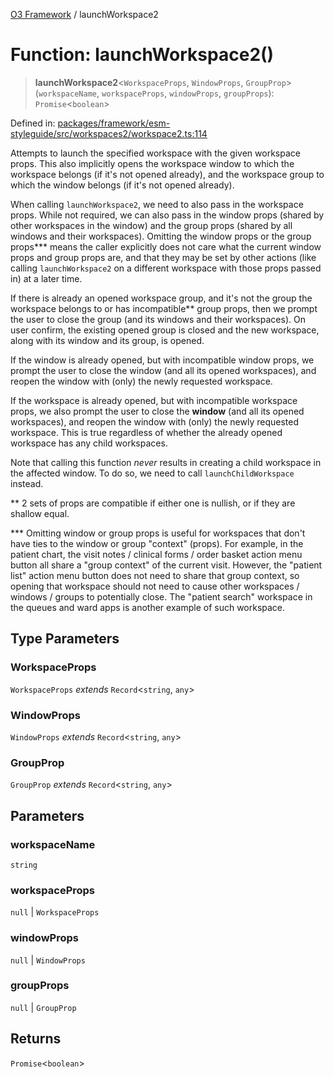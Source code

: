 [O3 Framework](../API.md) / launchWorkspace2

# Function: launchWorkspace2()

> **launchWorkspace2**\<`WorkspaceProps`, `WindowProps`, `GroupProp`\>(`workspaceName`, `workspaceProps`, `windowProps`, `groupProps`): `Promise`\<`boolean`\>

Defined in: [packages/framework/esm-styleguide/src/workspaces2/workspace2.ts:114](https://github.com/openmrs/openmrs-esm-core/blob/main/packages/framework/esm-styleguide/src/workspaces2/workspace2.ts#L114)

Attempts to launch the specified workspace with the given workspace props. This also implicitly opens
the workspace window to which the workspace belongs (if it's not opened already),
and the workspace group to which the window belongs (if it's not opened already).

When calling `launchWorkspace2`, we need to also pass in the workspace props. While not required,
we can also pass in the window props (shared by other workspaces in the window) and the group props
(shared by all windows and their workspaces). Omitting the window props or the group props*** means the caller
explicitly does not care what the current window props and group props are, and that they may be set
by other actions (like calling `launchWorkspace2` on a different workspace with those props passed in)
at a later time.

If there is already an opened workspace group, and it's not the group the workspace belongs to
or has incompatible** group props, then we prompt the user to close the group (and its windows and their workspaces).
On user confirm, the existing opened group is closed and the new workspace, along with its window and its group,
is opened.

If the window is already opened, but with incompatible window props, we prompt the user to close
the window (and all its opened workspaces), and reopen the window with (only) the newly requested workspace.

If the workspace is already opened, but with incompatible workspace props, we also prompt the user to close
the **window** (and all its opened workspaces), and reopen the window with (only) the newly requested workspace.
This is true regardless of whether the already opened workspace has any child workspaces.

Note that calling this function *never* results in creating a child workspace in the affected window.
To do so, we need to call `launchChildWorkspace` instead.

** 2 sets of props are compatible if either one is nullish, or if they are shallow equal.

*** Omitting window or group props is useful for workspaces that don't have ties to the window or group "context" (props).
For example, in the patient chart, the visit notes / clinical forms / order basket action menu button all share
a "group context" of the current visit. However, the "patient list" action menu button does not need to share that group
context, so opening that workspace should not need to cause other workspaces / windows / groups to potentially close.
The "patient search" workspace in the queues and ward apps is another example of such workspace.

## Type Parameters

### WorkspaceProps

`WorkspaceProps` *extends* `Record`\<`string`, `any`\>

### WindowProps

`WindowProps` *extends* `Record`\<`string`, `any`\>

### GroupProp

`GroupProp` *extends* `Record`\<`string`, `any`\>

## Parameters

### workspaceName

`string`

### workspaceProps

`null` | `WorkspaceProps`

### windowProps

`null` | `WindowProps`

### groupProps

`null` | `GroupProp`

## Returns

`Promise`\<`boolean`\>
